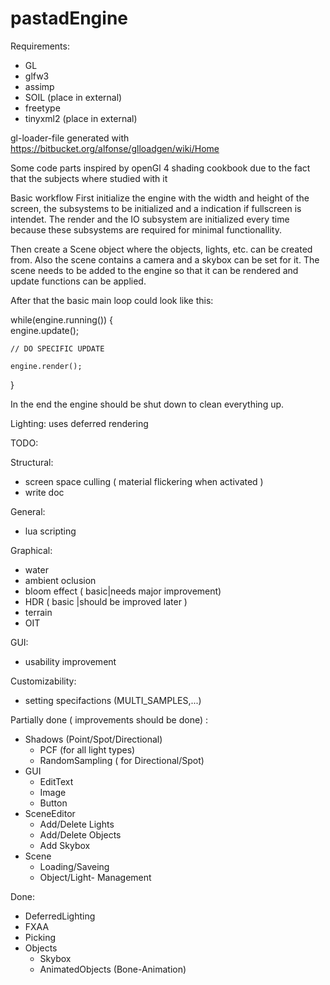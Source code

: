 # pastadEngine

Requirements:
  - GL
  - glfw3
  - assimp
  - SOIL     (place in external)
  - freetype
  - tinyxml2 (place in external)

gl-loader-file generated with https://bitbucket.org/alfonse/glloadgen/wiki/Home 

Some code parts inspired by openGl 4 shading cookbook due to the fact that 
the subjects where studied with it

Basic workflow
  First initialize the engine with the width and height of the screen, the subsystems to be initialized and a indication if fullscreen is intendet. The render and the IO subsystem are
  initialized every time because these subsystems are required for minimal functionallity.

  Then create a Scene object where the objects, lights, etc. can be created from. 
  Also the scene contains a camera and a skybox can be set for it.
  The scene needs to be added to the engine so that it can be rendered and update functions
  can be applied.

  After that the basic main loop could look like this:

  while(engine.running())
  {    
    engine.update();

    // DO SPECIFIC UPDATE

    engine.render();
  }

  In the end the engine should be shut down to clean everything up.
  

Lighting: 
  uses deferred rendering


TODO:

Structural:
  - screen space culling ( material flickering when activated )
  - write doc

General:
  - lua scripting

Graphical:
  - water
  - ambient oclusion
  - bloom effect ( basic|needs major improvement)
  - HDR ( basic |should be improved later ) 
  - terrain
  - OIT

GUI:
  - usability improvement

Customizability:
  - setting specifactions (MULTI_SAMPLES,...)

Partially done ( improvements should be done) :
  - Shadows (Point/Spot/Directional)
    - PCF (for all light types)
    - RandomSampling ( for Directional/Spot)
  - GUI 
    - EditText
    - Image
    - Button
  - SceneEditor
    - Add/Delete Lights
    - Add/Delete Objects
    - Add Skybox
  - Scene
    - Loading/Saveing
    - Object/Light- Management


Done:
  - DeferredLighting
  - FXAA
  - Picking
  - Objects
    - Skybox
    - AnimatedObjects (Bone-Animation)








